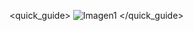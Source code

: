 <quick_guide>
![Imagen1](http://static.energysistem.com/images/manuals/39995/53750a122b1d1.jpg)
</quick_guide>
